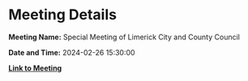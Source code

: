 # Meeting Details

**Meeting Name:** Special Meeting of Limerick City and County Council

**Date and Time:** 2024-02-26 15:30:00

**[Link to Meeting](https://www.limerick.ie/council/whats-on/special-meeting-of-limerick-city-and-county-council-10)**
